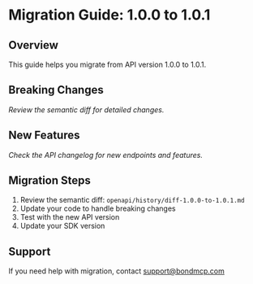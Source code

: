 # Migration Guide: 1.0.0 to 1.0.1

## Overview

This guide helps you migrate from API version 1.0.0 to 1.0.1.

## Breaking Changes

*Review the semantic diff for detailed changes.*

## New Features

*Check the API changelog for new endpoints and features.*

## Migration Steps

1. Review the semantic diff: `openapi/history/diff-1.0.0-to-1.0.1.md`
2. Update your code to handle breaking changes
3. Test with the new API version
4. Update your SDK version

## Support

If you need help with migration, contact support@bondmcp.com
